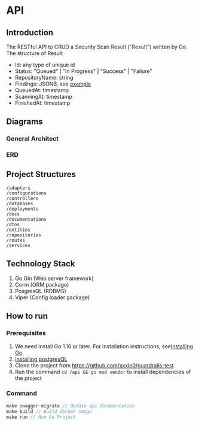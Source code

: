 # API
## Introduction
The RESTful API to CRUD a Security Scan Result (“Result”) written by Go. The structure of Result
- Id: any type of unique id
- Status: "Queued" | "In Progress" | "Success" | "Failure"
- RepositoryName: string
- Findings: JSONB, see [example](https://github.com/guardrailsio/backend-engineer-challenge/blob/master/example-findings.json)
- QueuedAt: timestamp
- ScanningAt: timestamp
- FinishedAt: timestamp
## Diagrams
### General Architect
### ERD
## Project Structures
```
/adapters
/configurations
/controllers
/databases
/deployments
/docs
/documentations
/dtos
/entities
/repositories
/routes
/services
```
## Technology Stack
1. Go Gin (Web server framework)
2. Gorm (ORM package)
3. PosgresQL (RDBMS)
4. Viper (Config loader package)
## How to run
### Prerequisites
1. We need install Go 1.16 or later. For installation instructions, see[Installing Go](https://golang.org/doc/install).
2. [Installing postgresQL](https://www.postgresql.org/download/)
3. Clone the project from https://github.com/xxxle0/guardrails-test
4. Run the command `cd /api && go mod vendor` to install dependencies of the project
### Command
```javascript
make swagger-migrate // Update api documentation
make build // Build docker image
make run // Run Go Project
```